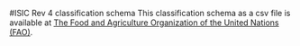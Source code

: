 #ISIC Rev 4 classification schema
This classification schema as a csv file is available at [The Food and Agriculture Organization of the United Nations (FAO)](https://www.fao.org/statistics/caliper/tools/download/en).